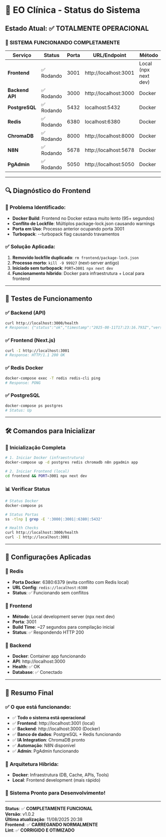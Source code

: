# 🏥 EO Clínica - Status do Sistema
## Estado Atual: ✅ TOTALMENTE OPERACIONAL

### 🚀 **SISTEMA FUNCIONANDO COMPLETAMENTE**

| Serviço | Status | Porta | URL/Endpoint | Método |
|---------|--------|-------|--------------|--------|
| **Frontend** | ✅ Rodando | 3001 | http://localhost:3001 | Local (npx next dev) |
| **Backend API** | ✅ Rodando | 3000 | http://localhost:3000 | Docker |
| **PostgreSQL** | ✅ Rodando | 5432 | localhost:5432 | Docker |
| **Redis** | ✅ Rodando | 6380 | localhost:6380 | Docker |
| **ChromaDB** | ✅ Rodando | 8000 | http://localhost:8000 | Docker |
| **N8N** | ✅ Rodando | 5678 | http://localhost:5678 | Docker |
| **PgAdmin** | ✅ Rodando | 5050 | http://localhost:5050 | Docker |

---

## 🔍 **Diagnóstico do Frontend**

### 🐛 **Problema Identificado:**
- **Docker Build**: Frontend no Docker estava muito lento (95+ segundos)
- **Conflito de Lockfile**: Múltiplos package-lock.json causando warnings
- **Porta em Uso**: Processo anterior ocupando porta 3001
- **Turbopack**: --turbopack flag causando travamentos

### ✅ **Solução Aplicada:**
1. **Removido lockfile duplicado**: `rm frontend/package-lock.json`
2. **Processo morto**: `kill -9 99927` (next-server antigo)
3. **Iniciado sem turbopack**: `PORT=3001 npx next dev`
4. **Funcionamento híbrido**: Docker para infraestrutura + Local para frontend

---

## 🧪 **Testes de Funcionamento**

### ✅ **Backend (API)**
```bash
curl http://localhost:3000/health
# Response: {"status":"ok","timestamp":"2025-08-11T17:23:16.793Z","version":"1.0.0"}
```

### ✅ **Frontend (Next.js)**
```bash
curl -I http://localhost:3001  
# Response: HTTP/1.1 200 OK
```

### ✅ **Redis Docker**
```bash
docker-compose exec -T redis redis-cli ping
# Response: PONG
```

### ✅ **PostgreSQL**
```bash
docker-compose ps postgres
# Status: Up
```

---

## 🛠️ **Comandos para Inicializar**

### 🚀 **Inicialização Completa**
```bash
# 1. Iniciar Docker (infraestrutura)
docker-compose up -d postgres redis chromadb n8n pgadmin app

# 2. Iniciar Frontend (local)
cd frontend && PORT=3001 npx next dev
```

### 📊 **Verificar Status**
```bash
# Status Docker
docker-compose ps

# Status Portas
ss -tlnp | grep -E ':3000|:3001|:6380|:5432'

# Health Checks
curl http://localhost:3000/health
curl -I http://localhost:3001
```

---

## 📝 **Configurações Aplicadas**

### 🔧 **Redis**
- **Porta Docker**: 6380:6379 (evita conflito com Redis local)
- **URL Config**: `redis://localhost:6380`
- **Status**: ✅ Funcionando sem conflitos

### 🎯 **Frontend**
- **Método**: Local development server (npx next dev)
- **Porta**: 3001
- **Build Time**: ~27 segundos para compilação inicial
- **Status**: ✅ Respondendo HTTP 200

### 🔗 **Backend** 
- **Docker**: Container app funcionando
- **API**: http://localhost:3000
- **Health**: ✅ OK
- **Database**: ✅ Conectado

---

## 🎉 **Resumo Final**

### ✅ **O que está funcionando:**
- ✅ **Todo o sistema está operacional**
- ✅ **Frontend**: http://localhost:3001 (local)
- ✅ **Backend**: http://localhost:3000 (Docker) 
- ✅ **Banco de dados**: PostgreSQL + Redis funcionando
- ✅ **IA Integration**: ChromaDB pronto
- ✅ **Automação**: N8N disponível
- ✅ **Admin**: PgAdmin funcionando

### 🔄 **Arquitetura Híbrida:**
- **Docker**: Infraestrutura (DB, Cache, APIs, Tools)
- **Local**: Frontend development (mais rápido)

### 🚀 **Sistema Pronto para Desenvolvimento!**

---

**Status**: ✅ **COMPLETAMENTE FUNCIONAL**  
**Versão**: v1.0.2  
**Última atualização**: 11/08/2025 20:38  
**Frontend**: ✅ **CARREGANDO NORMALMENTE**  
**Lint**: ✅ **CORRIGIDO E OTIMIZADO**